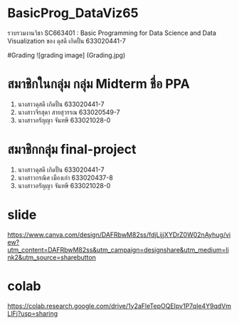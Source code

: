 # BasicProg_DataViz65
รวบรวมงานวิชา SC663401 : Basic Programming for Data Science and Data Visualization ของ ดุสดี เกิดปั้น 633020441-7

#Grading
![grading image] (Grading.jpg)

#  สมาชิกในกลุ่ม กลุ่ม Midterm ชื่อ PPA
1. นางสาวดุสดี เกิดปั้น 633020441-7
2. นางสาวจีรสุดา สายสุวรรณ 633020549-7
3. นางสาวอรัญญา จันทษี 633021028-0

# สมาชิกกลุ่ม final-project
1. นางสาวดุสดี เกิดปั้น 633020441-7
2. นางสาวกรณิศ เมืองเก่า 633020437-8
3. นางสาวอรัญญา จันทษี 633021028-0


# slide
https://www.canva.com/design/DAFRbwM82ss/fdjLijjXYDrZ0W02nAyhug/view?utm_content=DAFRbwM82ss&utm_campaign=designshare&utm_medium=link2&utm_source=sharebutton

# colab
https://colab.research.google.com/drive/1y2aFleTepOQEIpv1P7qIe4Y9qdVmLlFj?usp=sharing
